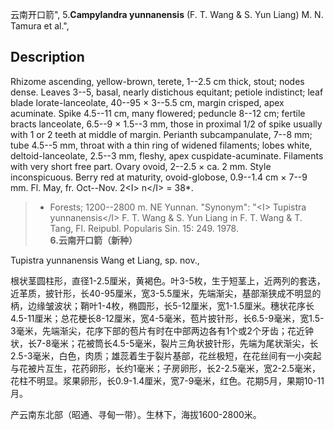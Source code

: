 云南开口箭",
5.**Campylandra yunnanensis** (F. T. Wang & S. Yun Liang) M. N. Tamura et al.",

## Description
Rhizome ascending, yellow-brown, terete, 1--2.5 cm thick, stout; nodes dense. Leaves 3--5, basal, nearly distichous equitant; petiole indistinct; leaf blade lorate-lanceolate, 40--95 × 3--5.5 cm, margin crisped, apex acuminate. Spike 4.5--11 cm, many flowered; peduncle 8--12 cm; fertile bracts lanceolate, 6.5--9 × 1.5--3 mm, those in proximal 1/2 of spike usually with 1 or 2 teeth at middle of margin. Perianth subcampanulate, 7--8 mm; tube 4.5--5 mm, throat with a thin ring of widened filaments; lobes white, deltoid-lanceolate, 2.5--3 mm, fleshy, apex cuspidate-acuminate. Filaments with very short free part. Ovary ovoid, 2--2.5 × ca. 2 mm. Style inconspicuous. Berry red at maturity, ovoid-globose, 0.9--1.4 cm × 7--9 mm. Fl. May, fr. Oct--Nov. 2&lt;I&gt; n&lt;/I&gt; = 38*.

> * Forests; 1200--2800 m. NE Yunnan.
  "Synonym": "&lt;I&gt; Tupistra yunnanensis&lt;/I&gt; F. T. Wang &amp; S. Yun Liang in F. T. Wang &amp; T. Tang, Fl. Reipubl. Popularis Sin. 15: 249. 1978.
**6.云南开口箭（新种）**

Tupistra yunnanensis Wang et Liang, sp. nov.,

根状茎圆柱形，直径1-2.5厘米，黄褐色。叶3-5枚，生于短茎上，近两列的套迭，近革质，披针形，长40-95厘米，宽3-5.5厘米，先端渐尖，基部渐狭成不明显的柄，边缘皱波状；鞘叶1-4枚，椭圆形，长5-12厘米，宽1-1.5厘米。穗状花序长4.5-11厘米；总花梗长8-12厘米，宽4-5毫米，苞片披针形，长6.5-9毫米，宽1.5-3毫米，先端渐尖，花序下部的苞片有时在中部两边各有1个或2个牙齿；花近钟状，长7-8毫米；花被筒长4.5-5毫米，裂片三角状披针形，先端为尾状渐尖，长2.5-3毫米，白色，肉质；雄蕊着生于裂片基部，花丝极短，在花丝间有一小突起与花被片互生，花药卵形，长约1毫米；子房卵形，长2-2.5毫米，宽2-2.5毫米，花柱不明显。浆果卵形，长0.9-1.4厘米，宽7-9毫米，红色。花期5月，果期10-11月。

产云南东北部（昭通、寻甸一带）。生林下，海拔1600-2800米。
